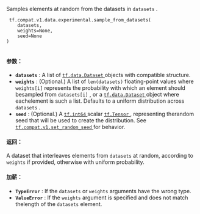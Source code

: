 Samples elements at random from the datasets in  `datasets` .

```
 tf.compat.v1.data.experimental.sample_from_datasets(
    datasets,
    weights=None,
    seed=None
)
 
```

#### 参数：
- **`datasets`** : A list of [ `tf.data.Dataset` ](https://tensorflow.google.cn/api_docs/python/tf/data/Dataset) objects with compatible structure.
- **`weights`** : (Optional.) A list of  `len(datasets)`  floating-point values where `weights[i]`  represents the probability with which an element should besampled from  `datasets[i]` , or a [ `tf.data.Dataset` ](https://tensorflow.google.cn/api_docs/python/tf/data/Dataset) object where eachelement is such a list. Defaults to a uniform distribution across `datasets` .
- **`seed`** : (Optional.) A [ `tf.int64` ](https://tensorflow.google.cn/api_docs/python/tf#int64) scalar [ `tf.Tensor` ](https://tensorflow.google.cn/api_docs/python/tf/Tensor), representing therandom seed that will be used to create the distribution. See[ `tf.compat.v1.set_random_seed` ](https://tensorflow.google.cn/api_docs/python/tf/compat/v1/set_random_seed) for behavior.


#### 返回：
A dataset that interleaves elements from  `datasets`  at random, according to `weights`  if provided, otherwise with uniform probability.

#### 加薪：
- **`TypeError`** : If the  `datasets`  or  `weights`  arguments have the wrong type.
- **`ValueError`** : If the  `weights`  argument is specified and does not match thelength of the  `datasets`  element.

